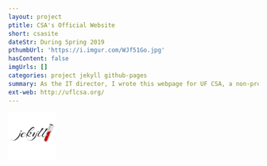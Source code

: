```yaml
---
layout: project
ptitle: CSA's Official Website
short: csasite
dateStr: During Spring 2019
pthumbUrl: 'https://i.imgur.com/WJf51Go.jpg'
hasContent: false
imgUrls: []
categories: project jekyll github-pages
summary: As the IT director, I wrote this webpage for UF CSA, a non-profit student organization serving the Chinese International Students and the UF community.
ext-web: http://uflcsa.org/
---
```


![Jekyll Logo](/assets/logos/jekyll.png)
